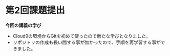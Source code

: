 # 第2回課題提出

**今回の講義の学び**
* Cloud9の環境からGitを初めて使ったので新たな学びとなりました。  
* リポジトリの作成も長い間する事が無かったので、手順を再学習する事ができました。